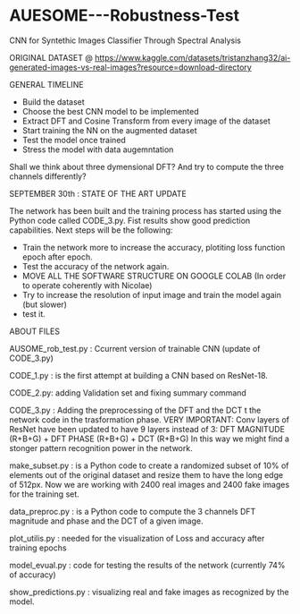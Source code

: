 # AUESOME---Robustness-Test
CNN for Syntethic Images Classifier Through Spectral Analysis


ORIGINAL DATASET @ https://www.kaggle.com/datasets/tristanzhang32/ai-generated-images-vs-real-images?resource=download-directory


GENERAL TIMELINE

- Build the dataset
- Choose the best CNN model to be implemented
- Extract DFT and Cosine Transform from every image of the dataset
- Start training the NN on the augmented dataset
- Test the model once trained
- Stress the model with data augemntation

Shall we think about three dymensional DFT? And try to compute the three channels differently?


SEPTEMBER 30th : STATE OF THE ART UPDATE

The network has been built and the training process has started using the Python code called CODE_3.py. Fist results show good prediction capabilities. Next steps will be the following:
- Train the network more to increase the accuracy, plotiting loss function epoch after epoch.
- Test the accuracy of the network again.
- MOVE ALL THE SOFTWARE STRUCTURE ON GOOGLE COLAB (In order to operate coherently with Nicolae)
- Try to increase the resolution of input image and train the model again (but slower)
- test it. 



ABOUT FILES

AUSOME_rob_test.py : Ccurrent version of trainable CNN (update of CODE_3.py)

CODE_1.py : is the first attempt at building a CNN based on ResNet-18.


CODE_2.py: adding Validation set and fixing summary command


CODE_3.py : Adding the preprocessing of the DFT and the DCT t the network code in the trasformation phase. 
VERY IMPORTANT: Conv layers of ResNet have been updated to have 9 layers instead of 3: DFT MAGNITUDE (R+B+G) + DFT PHASE (R+B+G) + DCT (R+B+G) 
In this way we might find a stonger pattern recognition power in the network.


make_subset.py : is a Python code to create a randomized subset of 10% of elements out of the original dataset and resize them to have the long edge of 512px.
Now we are working with 2400 real images and 2400 fake images for the training set.


data_preproc.py : is a Python code to compute the 3 channels DFT magnitude and phase and the DCT of a given image. 

plot_utilis.py : needed for the visualization of Loss and accuracy after training epochs

model_evual.py : code for testing the results of the network (currently 74% of accuracy)

show_predictions.py : visualizing real and fake images as recognized by the model.
